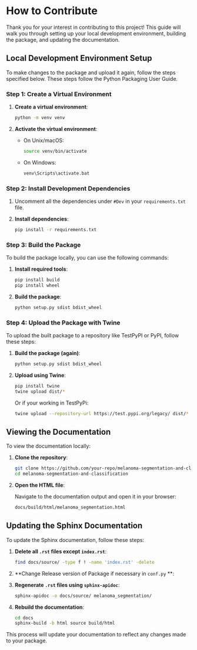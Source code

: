 # How to Contribute

Thank you for your interest in contributing to this project! This guide will walk you through setting up your local development environment, building the package, and updating the documentation.

## Local Development Environment Setup

To make changes to the package and upload it again, follow the steps specified below. These steps follow the Python Packaging User Guide.

### Step 1: Create a Virtual Environment

1. **Create a virtual environment**:

    ```bash
    python -m venv venv
    ```

2. **Activate the virtual environment**:

    - On Unix/macOS:

        ```bash
        source venv/bin/activate
        ```

    - On Windows:

        ```bash
        venv\Scripts\activate.bat
        ```

### Step 2: Install Development Dependencies

1. Uncomment all the dependencies under `#Dev` in your `requirements.txt` file.

2. **Install dependencies**:

    ```bash
    pip install -r requirements.txt
    ```

### Step 3: Build the Package

To build the package locally, you can use the following commands:

1. **Install required tools**:

    ```bash
    pip install build
    pip install wheel
    ```

2. **Build the package**:

    ```bash
    python setup.py sdist bdist_wheel
    ```

### Step 4: Upload the Package with Twine

To upload the built package to a repository like TestPyPI or PyPI, follow these steps:

1. **Build the package (again)**:

    ```bash
    python setup.py sdist bdist_wheel
    ```

2. **Upload using Twine**:

    ```bash
    pip install twine
    twine upload dist/*
    ```
    Or if your working in TestPyPi:
    ```bash
    twine upload --repository-url https://test.pypi.org/legacy/ dist/*
    ```
   

## Viewing the Documentation

To view the documentation locally:

1. **Clone the repository**:

    ```bash
    git clone https://github.com/your-repo/melanoma-segmentation-and-classification.git
    cd melanoma-segmentation-and-classification
    ```

2. **Open the HTML file**:

    Navigate to the documentation output and open it in your browser:

    ```bash
    docs/build/html/melanoma_segmentation.html
    ```

## Updating the Sphinx Documentation

To update the Sphinx documentation, follow these steps:

1. **Delete all `.rst` files except `index.rst`**:

    ```bash
    find docs/source/ -type f ! -name 'index.rst' -delete
    ```
    
2. **Change Release version of Package if necessary in `conf.py` **:


3. **Regenerate `.rst` files using `sphinx-apidoc`**:

    ```bash
    sphinx-apidoc -o docs/source/ melanoma_segmentation/
    ```

4. **Rebuild the documentation**:

    ```bash
    cd docs
    sphinx-build -b html source build/html
    ```

This process will update your documentation to reflect any changes made to your package.
